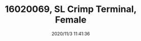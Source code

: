 ﻿---
layout: post 
title: 16020069, SL Crimp Terminal, Female
tags: SL
categories: housing-terminal
overview: SL Crimp Terminal, Series 70058, Female, 24-30 AWG, with Tin (Sn) Plated Contact, Reel
series: SL
part_number: 3-16020069
thumb_img: static/202011/486-thumb-20201103194145.jpg
small_img: static/202011/486-20201103194145.jpg
date: 2020/11/3 11:41:36
---



